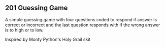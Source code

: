 ## 201 Guessing Game
A simple guessing game with four questions coded to respond if answer is correct or incorrect and the last question responds with if the wrong answer is to high or to low.

Inspired by Monty Python's Holy Grail skit
